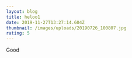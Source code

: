 ```yaml
---
layout: blog
title: heloo1
date: 2019-11-27T13:27:14.604Z
thumbnail: /images/uploads/20190726_100807.jpg
rating: 5
---
```

Good
